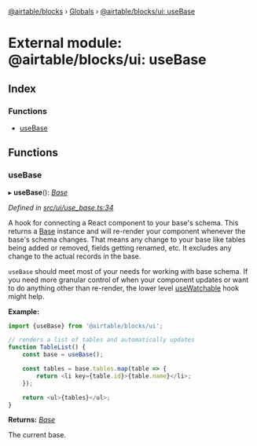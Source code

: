 [@airtable/blocks](../README.md) › [Globals](../globals.md) ›
[@airtable/blocks/ui: useBase](_airtable_blocks_ui__usebase.md)

# External module: @airtable/blocks/ui: useBase

## Index

### Functions

-   [useBase](_airtable_blocks_ui__usebase.md#usebase)

## Functions

### useBase

▸ **useBase**(): _[Base](_airtable_blocks_models__base.md#base)_

_Defined in
[src/ui/use_base.ts:34](https://github.com/airtable/blocks/blob/@airtable/blocks@0.0.35/packages/sdk/src/ui/use_base.ts#L34)_

A hook for connecting a React component to your base's schema. This returns a
[Base](_airtable_blocks_models__base.md#base) instance and will re-render your component whenever
the base's schema changes. That means any change to your base like tables being added or removed,
fields getting renamed, etc. It excludes any change to the actual records in the base.

`useBase` should meet most of your needs for working with base schema. If you need more granular
control of when your component updates or want to do anything other than re-render, the lower level
[useWatchable](_airtable_blocks_ui__usewatchable.md#usewatchable) hook might help.

**Example:**

```js
import {useBase} from '@airtable/blocks/ui';

// renders a list of tables and automatically updates
function TableList() {
    const base = useBase();

    const tables = base.tables.map(table => {
        return <li key={table.id}>{table.name}</li>;
    });

    return <ul>{tables}</ul>;
}
```

**Returns:** _[Base](_airtable_blocks_models__base.md#base)_

The current base.
